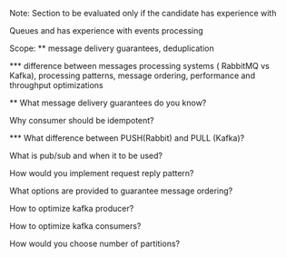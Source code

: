 Note: Section to be evaluated only if the candidate has experience with

Queues and has experience with events processing

Scope:
** message delivery guarantees, deduplication

*** difference between messages processing systems ( RabbitMQ vs Kafka), processing patterns, message ordering, performance and throughput optimizations

** What message delivery guarantees do you know?

Why consumer should be idempotent?

*** What difference between PUSH(Rabbit) and PULL (Kafka)?

What is pub/sub and when it to be used?

How would you implement request reply pattern?

What options are provided to guarantee message ordering?

How to optimize kafka producer?

How to optimize kafka consumers?

How would you choose number of partitions?